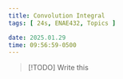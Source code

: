 ```yaml
---
title: Convolution Integral
tags: [ 24s, ENAE432, Topics ]

date: 2025.01.29
time: 09:56:59-0500
---
```


> [!TODO]
> Write this
